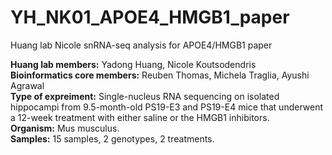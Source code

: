 # YH_NK01_APOE4_HMGB1_paper
Huang lab Nicole snRNA-seq analysis for APOE4/HMGB1 paper

**Huang lab members:** Yadong Huang, Nicole Koutsodendris  
**Bioinformatics core members:** Reuben Thomas, Michela Traglia, Ayushi Agrawal  
**Type of expreiment:** Single-nucleus RNA sequencing on isolated hippocampi from 9.5-month-old PS19-E3 and PS19-E4 mice that underwent a 12-week treatment with either saline or the HMGB1 inhibitors.   
**Organism:** Mus musculus.  
**Samples:** 15 samples, 2 genotypes, 2 treatments. 
